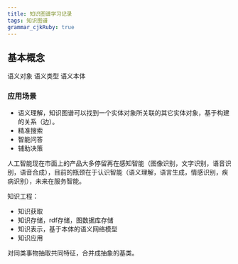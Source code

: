 ```yaml
---
title: 知识图谱学习记录
tags: 知识图谱
grammar_cjkRuby: true
---
```


## 基本概念
语义对象
语义类型
语义本体

### 应用场景
- 语义理解，知识图谱可以找到一个实体对象所关联的其它实体对象，基于构建的关系（边）。
- 精准搜索
- 智能问答
- 辅助决策

人工智能现在市面上的产品大多停留再在感知智能（图像识别，文字识别，语音识别，语音合成），目前的瓶颈在于认识智能（语义理解，语言生成，情感识别，疾病识别），未来在服务智能。

知识工程：
- 知识获取
- 知识存储，rdf存储，图数据库存储
- 知识表示，基于本体的语义网络模型
- 知识应用

对同类事物抽取共同特征，合并成抽象的基类。


